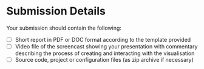 # Submission Details
Your submission should contain the following:
- [ ] Short report in PDF or DOC format according to the template provided
- [ ] Video file of the screencast showing your presentation with commentary describing the process of creating and interacting with the visualisation 
- [ ] Source code, project or configuration files (as zip archive if necessary)
